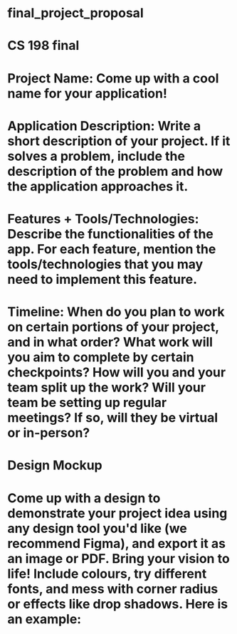 # final_project_proposal
# CS 198 final

# Project Name: Come up with a cool name for your application!
# Application Description: Write a short description of your project. If it solves a problem, include the description of the problem and how the application approaches it.
# Features + Tools/Technologies: Describe the functionalities of the app. For each feature, mention the tools/technologies that you may need to implement this feature.
# Timeline: When do you plan to work on certain portions of your project, and in what order? What work will you aim to complete by certain checkpoints? How will you and your team split up the work? Will your team be setting up regular meetings? If so, will they be virtual or in-person?
# Design Mockup

# Come up with a design to demonstrate your project idea using any design tool you'd like (we recommend Figma), and export it as an image or PDF. Bring your vision to life! Include colours, try different fonts, and mess with corner radius or effects like drop shadows. Here is an example:

